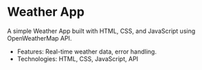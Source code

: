 # Weather App
A simple Weather App built with HTML, CSS, and JavaScript using OpenWeatherMap API.
- Features: Real-time weather data, error handling.
- Technologies: HTML, CSS, JavaScript, API
